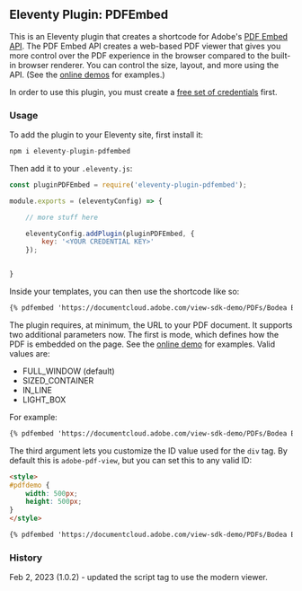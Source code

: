## Eleventy Plugin: PDFEmbed

This is an Eleventy plugin that creates a shortcode for Adobe's [PDF Embed API](https://www.adobe.io/apis/documentcloud/dcsdk/pdf-embed.html). The PDF Embed API creates a web-based PDF viewer that gives you more control
over the PDF experience in the browser compared to the built-in browser renderer. You can control the size, layout, and more using the API. (See the [online demos](https://www.adobe.com/go/pdfEmbedAPI_demo) for examples.) 

In order to use this plugin, you must create a [free set of credentials](https://www.adobe.com/go/dcsdks_credentials) first. 

### Usage

To add the plugin to your Eleventy site, first install it:

```js
npm i eleventy-plugin-pdfembed
```

Then add it to your `.eleventy.js`:

```js
const pluginPDFEmbed = require('eleventy-plugin-pdfembed');

module.exports = (eleventyConfig) => {

	// more stuff here

	eleventyConfig.addPlugin(pluginPDFEmbed, {
		key: '<YOUR CREDENTIAL KEY>'
	});


}
```

Inside your templates, you can then use the shortcode like so:

```html
{% pdfembed 'https://documentcloud.adobe.com/view-sdk-demo/PDFs/Bodea Brochure.pdf' %}
```

The plugin requires, at minimum, the URL to your PDF document. It supports two additional parameters now. The first is mode, which defines how the PDF is embedded on the page. See the [online demo](https://www.adobe.com/go/pdfEmbedAPI_demo) for examples. Valid values are:

* FULL_WINDOW (default)
* SIZED_CONTAINER
* IN_LINE
* LIGHT_BOX

For example:

```html
{% pdfembed 'https://documentcloud.adobe.com/view-sdk-demo/PDFs/Bodea Brochure.pdf' 'LIGHT_BOX' %}
```

The third argument lets you customize the ID value used for the `div` tag. By default this is `adobe-pdf-view`, but you can set this to any valid ID:

```html
<style>
#pdfdemo {
    width: 500px;
    height: 500px;
}
</style>

{% pdfembed 'https://documentcloud.adobe.com/view-sdk-demo/PDFs/Bodea Brochure.pdf' 'IN_LINE' 'pdfdemo' %}
```

### History

Feb 2, 2023 (1.0.2) - updated the script tag to use the modern viewer.

